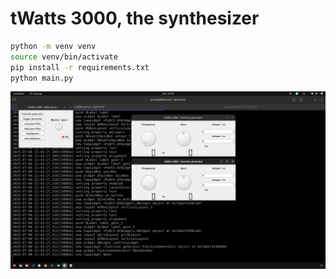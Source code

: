 # tWatts 3000, the synthesizer



```bash
python -m venv venv
source venv/bin/activate
pip install -r requirements.txt
python main.py
```

![image](screenshots/screenshot.png)